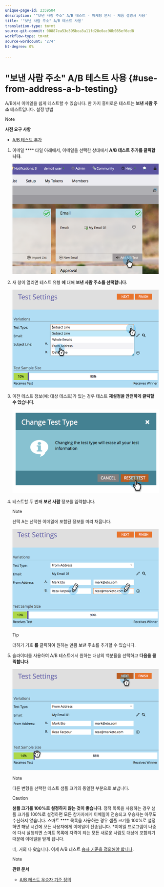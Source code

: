 ```yaml
---
unique-page-id: 2359504
description: '"보낸 사람 주소" A/B 테스트 - 마케팅 문서 - 제품 설명서 사용'
title: '"보낸 사람 주소" A/B 테스트 사용'
translation-type: tm+mt
source-git-commit: 00887ea53e395bea3a11fd28e0ac98b085ef6ed8
workflow-type: tm+mt
source-wordcount: '274'
ht-degree: 0%

---
```



# &quot;보낸 사람 주소&quot; A/B 테스트 사용 {#use-from-address-a-b-testing}

A/B에서 이메일을 쉽게 테스트할 수 있습니다. 한 가지 흥미로운 테스트는 **보낸 사람 주소** 테스트입니다. 설정 방법

>[!NOTE]
>
>**사전 요구 사항**
>
>* [A/B 테스트 추가](add-an-a-b-test.md)

>



1. 이메일 **** 타일 아래에서, 이메일을 선택한 상태에서 **A/B 테스트 추가를 클릭합니다**.

   ![](assets/image2014-9-12-15-3a32-3a8.png)

1. 새 창이 열리면 테스트 유형 **에** 대해 **보낸 사람 주소를 선택합니다**.

   ![](assets/image2014-9-12-15-3a32-3a22.png)

1. 이전 테스트 정보(예: 대상 테스트)가 있는 경우 테스트 **재설정을 안전하게 클릭할 수 있습니다**.

   ![](assets/image2014-9-12-15-3a32-3a28.png)

1. 테스트할 두 번째 **보낸 사람** 정보를 입력합니다.

   >[!NOTE]
   >
   >선택 A는 선택한 이메일에 포함된 정보를 미리 채웁니다.

   ![](assets/image2014-9-12-15-3a32-3a34.png)

   >[!TIP]
   >
   >더하기 기호 **를** 클릭하여 원하는 만큼 보낸 주소를 추가할 수 있습니다.

1. 슬라이더를 사용하여 A/B 테스트에서 원하는 대상의 백분율을 선택하고 **다음을 클릭합니다**.

   ![](assets/image2014-9-12-15-3a33-3a41.png)

   >[!NOTE]
   >
   >다른 변형을 선택한 테스트 샘플 크기의 동일한 부분으로 보냅니다.

   >[!CAUTION]
   >
   >**샘플 크기를 100%로 설정하지 않는 것이 좋습니다**. 정적 목록을 사용하는 경우 샘플 크기를 100%로 설정하면 모든 참가자에게 이메일이 전송되고 우승자는 아무도 수신하지 않습니다. 스마트 **** 목록을 사용하는 경우 샘플 크기를 100%로 설정하면 해당 시간에 모든 사용자에게 이메일이 전송됩니다. *이메일 프로그램이 나중에 다시 실행되면 스마트 목록에 자격이 되는 모든 새로운 사람도 대상에 포함되기 때문에 이메일을 받게 됩니다.

   네, 거의 다 왔습니다. 이제 A/B 테스트 [승자 기준을 정의해야 합니다](define-the-a-b-test-winner-criteria.md).

   >[!NOTE]
   >
   >**관련 문서**
   >
   >    
   >    
   >    * [A/B 테스트 우승자 기준 정의](define-the-a-b-test-winner-criteria.md)


